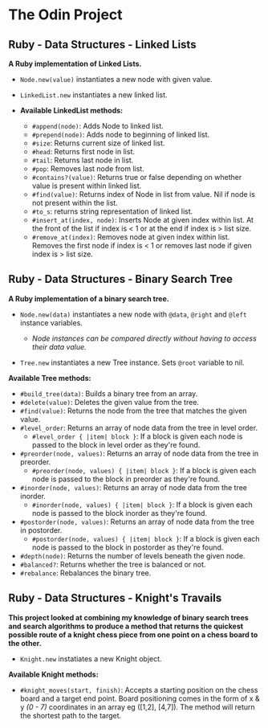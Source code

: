 # The Odin Project

## Ruby - Data Structures - Linked Lists 

**A Ruby implementation of Linked Lists.**

- `Node.new(value)` instantiates a new node with given value.

- `LinkedList.new` instantiates a new linked list.

- **Available LinkedList methods:**

  - `#append(node)`: Adds Node to linked list.
  - `#prepend(node)`: Adds node to beginning of linked list.
  - `#size`: Returns current size of linked list.
  - `#head`: Returns first node in list.
  - `#tail`: Returns last node in list.
  - `#pop`: Removes last node from list.
  - `#contains?(value)`: Returns true or false depending on whether value is present within linked list.
  - `#find(value)`: Returns index of Node in list from value. Nil if node is not present within the list.
  - `#to_s`: returns string representation of linked list.
  - `#insert_at(index, node)`: Inserts Node at given index within list. At the front of the list if index is < 1 or at the end if index is > list size.
  - `#remove_at(index)`: Removes node at given index within list. Removes the first node if index is < 1 or removes last node if given index is > list size.

## Ruby - Data Structures - Binary Search Tree

**A Ruby implementation of a binary search tree.**

- `Node.new(data)` instantiates a new node with `@data`, `@right` and `@left` instance variables.
  - *Node instances can be compared directly without having to access their data value.*

- `Tree.new` instantiates a new Tree instance. Sets `@root` variable to nil.

**Available Tree methods:**

- `#build_tree(data)`: Builds a binary tree from an array.
- `#delete(value)`: Deletes the given value from the tree.
- `#find(value)`: Returns the node from the tree that matches the given value.
- `#level_order`: Returns an array of node data from the tree in level order.
  - `#level_order { |item| block }`: If a block is given each node is passed to the block in level order as they're found.
- `#preorder(node, values)`: Returns an array of node data from the tree in preorder.
  - `#preorder(node, values) { |item| block }`: If a block is given each node is passed to the block in preorder as they're found.
- `#inorder(node, values)`: Returns an array of node data from the tree inorder.
  - `#inorder(node, values) { |item| block }`: If a block is given each node is passed to the block inorder as they're found.
- `#postorder(node, values)`: Returns an array of node data from the tree in postorder.
  - `#postorder(node, values) { |item| block }`: If a block is given each node is passed to the block in postorder as they're found.
- `#depth(node)`: Returns the number of levels beneath the given node.
- `#balanced?`: Returns whether the tree is balanced or not.
- `#rebalance`: Rebalances the binary tree.

## Ruby - Data Structures - Knight's Travails

**This project looked at combining my knowledge of binary search trees and search algorithms to produce a method that returns the quickest possible route of a knight chess piece from one point on a chess board to  the other.**

-  `Knight.new` instatiates a new Knight object.

**Available Knight methods:**

- `#knight_moves(start, finish)`: Accepts a starting position on the chess board and a target end point. Board positioning comes in the form of x & y *(0 - 7)* coordinates in an array eg ([1,2], [4,7]). The method will return the shortest path to the target.


